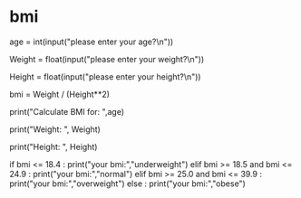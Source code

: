 # bmi

age = int(input("please enter your age?\n"))

Weight = float(input("please enter your weight?\n"))

Height = float(input("please enter your height?\n"))


bmi = Weight / (Height**2)

print("Calculate BMI for: ",age)

print("Weight: ", Weight)

print("Height: ", Height)

if bmi <= 18.4 :
    print("your bmi:","underweight")
elif bmi >= 18.5 and bmi <= 24.9 :
        print("your bmi:","normal")
elif bmi >= 25.0 and bmi <= 39.9 :
    print("your bmi:","overweight")
else :
     print("your bmi:","obese")
